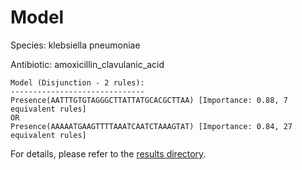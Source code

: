 
# Model

Species: klebsiella pneumoniae

Antibiotic: amoxicillin_clavulanic_acid

```
Model (Disjunction - 2 rules):
------------------------------
Presence(AATTTGTGTAGGGCTTATTATGCACGCTTAA) [Importance: 0.88, 7 equivalent rules]
OR
Presence(AAAAATGAAGTTTTAAATCAATCTAAAGTAT) [Importance: 0.84, 27 equivalent rules]

```

For details, please refer to the [results directory](../../../../../results/scm_b/klebsiella%20pneumoniae/amoxicillin_clavulanic_acid/repeat_2/).

